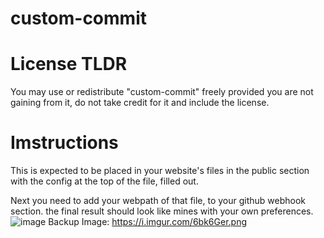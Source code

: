 # custom-commit

# License TLDR
You may use or redistribute "custom-commit" freely provided you are not gaining from it, do not take credit for it and include the license.

# Imstructions
This is expected to be placed in your website's files in the public section with the config at the top of the file, filled out.

Next you need to add your webpath of that file, to your github webhook section. the final result should look like mines with your own preferences.
![image](https://github.com/user-attachments/assets/0c7b8092-55cc-4800-abd7-e0793396b95e)
Backup Image: https://i.imgur.com/6bk6Ger.png
